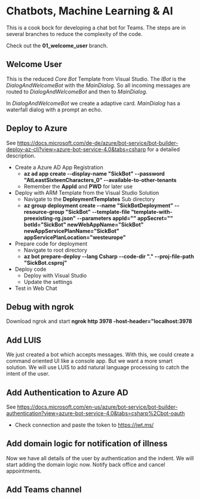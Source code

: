 # Chatbots, Machine Learning & AI

This is a cook bock for developing a chat bot for Teams. The steps are in several branches to reduce the complexity of the code.

Check out the **01_welcome_user** branch.

## Welcome User

This is the reduced *Core Bot* Template from Visual Studio. The *IBot* is the *DialogAndWelcomeBot* with the *MainDialog*. So all incoming messages are routed to *DialogAndWelcomeBot* and then to *MainDialog*.

In *DialogAndWelcomeBot* we create a adaptive card. *MainDialog* has a waterfall dialog with a prompt an echo.

## Deploy to Azure

See <https://docs.microsoft.com/de-de/azure/bot-service/bot-builder-deploy-az-cli?view=azure-bot-service-4.0&tabs=csharp> for a detailed description.

* Create a Azure AD App Registration
    * **az ad app create --display-name "SickBot" --password "AtLeastSixteenCharacters_0" --available-to-other-tenants**
    * Remember the **AppId** and **PWD** for later use
* Deploy with ARM Template from the Visual Studio Solution  
    * Navigate to the **DeploymentTemplates** Sub directory
    * **az group deployment create --name "SickBotDeployment" --resource-group "SickBot" --template-file "template-with-preexisting-rg.json" --parameters appId="<msa-app-guid>" appSecret="<msa-app-password>" botId="SickBot" newWebAppName="SickBot" newAppServicePlanName="SickBot" appServicePlanLocation="westeurope"**
* Prepare code for deployment
    * Navigate to root directory
    * **az bot prepare-deploy --lang Csharp --code-dir "." --proj-file-path "SickBot.csproj"**
* Deploy code
    * Deploy with Visual Studio
    * Update the settings
* Test in Web Chat

## Debug with ngrok

Download ngrok and start **ngrok http 3978 -host-header="localhost:3978**

## Add LUIS

We just created a bot which accepts messages. With this, we could create a command oriented UI like a console app. But we want a more smart solution. We will use LUIS to add natural language processing to catch the intent of the user.

## Add Authentication to Azure AD

See <https://docs.microsoft.com/en-us/azure/bot-service/bot-builder-authentication?view=azure-bot-service-4.0&tabs=csharp%2Cbot-oauth>

* Check connection and paste the token to <https://jwt.ms/>

## Add domain logic for notification of illness

Now we have all details of the user by authentication and the indent. We will start adding the domain logic now. Notify back office and cancel appointments.

## Add Teams channel